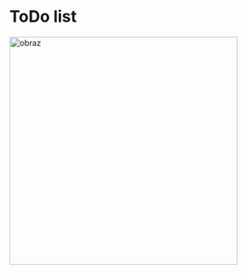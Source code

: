 # ToDo list

<img width="403" alt="obraz" src="https://github.com/user-attachments/assets/d842ef48-a5df-445a-84a2-6df1f5a88239" />
